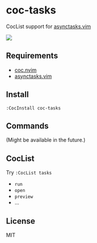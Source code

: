 # coc-tasks

CocList support for [asynctasks.vim](https://github.com/skywind3000/asynctasks.vim)

![](https://user-images.githubusercontent.com/20282795/75661073-99550080-5ca7-11ea-97fd-27e447633f0b.png)

## Requirements

- [coc.nvim](https://github.com/neoclide/coc.nvim)
- [asynctasks.vim](https://github.com/skywind3000/asynctasks.vim)

## Install

```
:CocInstall coc-tasks
```

## Commands

(Might be available in the future.)

## CocList

Try `:CocList tasks`

- `run`
- `open`
- `preview`
- ...

## License

MIT
